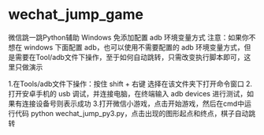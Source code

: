 # wechat_jump_game
微信跳一跳Python辅助
Windows 免添加配置 adb 环境变量方式
注意：如果你不想在 windows 下面配置 adb，也可以使用不需要配置的 adb 环境变量方式，但是需要在Tool/adb文件下操作，至于如何自动跳转，只需改变执行脚本即可，这里只做演示

1.在Tools/adb文件下操作：按住 shift + 右键 选择在该文件夹下打开命令窗口
2.打开安卓手机的 usb 调试，并连接电脑，在终端输入 adb devices 进行测试，如果有连接设备号则表示成功
3.打开微信小游戏，点击开始游戏，然后在cmd中运行代码 python wechat_jump_py3.py，点击出现的图形起点和终点，棋子自动跳转
